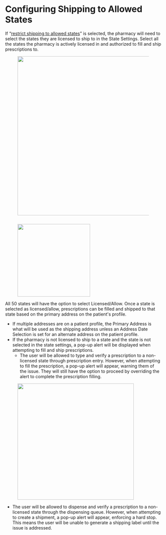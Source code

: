 # Configuring Shipping to Allowed States

If “[restrict shipping to allowed states](../restrictions.md)” is selected, the pharmacy will need to select the states they are licensed to ship to in the State Settings. Select all the states the pharmacy is actively licensed in and authorized to fill and ship prescriptions to.&#x20;

<figure><img src="../../../.gitbook/assets/Screenshot 2024-12-02 at 1.17.52 PM.png" alt="" width="513"><figcaption></figcaption></figure>

<figure><img src="../../../.gitbook/assets/Screenshot 2024-12-02 at 1.17.46 PM.png" alt=""><figcaption></figcaption></figure>

<figure><img src="../../../.gitbook/assets/Screenshot 2024-12-02 at 1.18.10 PM.png" alt="" width="234"><figcaption></figcaption></figure>

All 50 states will have the option to select Licensed/Allow. Once a state is selected as licensed/allow, prescriptions can be filled and shipped to that state based on the primary address on the patient's profile.&#x20;

* If multiple addresses are on a patient profile, the Primary Address is what will be used as the shipping address unless an Address Date Selection is set for an alternate address on the patient profile.
* If the pharmacy is not licensed to ship to a state and the state is not selected in the state settings, a pop-up alert will be displayed when attempting to fill and ship prescriptions.&#x20;
  * The user will be allowed to type and verify a prescription to a non-licensed state through prescription entry. However, when attempting to fill the prescription, a pop-up alert will appear, warning them of the issue. They will still have the option to proceed by overriding the alert to complete the prescription filling.

<figure><img src="../../../.gitbook/assets/Screenshot 2024-12-02 at 1.04.51 PM.png" alt="" width="375"><figcaption></figcaption></figure>

* The user will be allowed to dispense and verify a prescription to a non-licensed state through the dispensing queue. However, when attempting to create a shipment, a pop-up alert will appear, enforcing a hard stop. This means the user will be unable to generate a shipping label until the issue is addressed.

<figure><img src="../../../.gitbook/assets/Screenshot 2024-12-02 at 1.00.30 PM.png" alt=""><figcaption></figcaption></figure>
